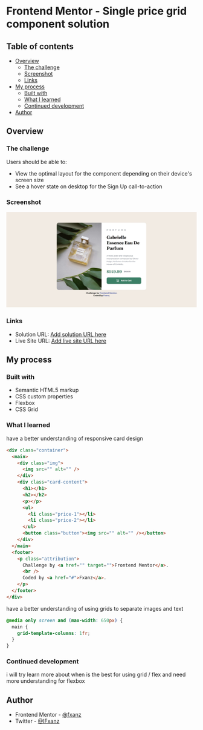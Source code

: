# Frontend Mentor - Single price grid component solution

## Table of contents

- [Overview](#overview)
  - [The challenge](#the-challenge)
  - [Screenshot](#screenshot)
  - [Links](#links)
- [My process](#my-process)
  - [Built with](#built-with)
  - [What I learned](#what-i-learned)
  - [Continued development](#continued-development)
- [Author](#author)

## Overview

### The challenge

Users should be able to:

- View the optimal layout for the component depending on their device's screen size
- See a hover state on desktop for the Sign Up call-to-action

### Screenshot

![](./screenshot.png)

### Links

- Solution URL: [Add solution URL here](https://www.frontendmentor.io/solutions/product-preview-card-component-using-css-grid-KZZIyxhS8E)
- Live Site URL: [Add live site URL here](https://fxanz.github.io/Frontendmentor-Product-Preview-Card-Component/)

## My process

### Built with

- Semantic HTML5 markup
- CSS custom properties
- Flexbox
- CSS Grid

### What I learned

have a better understanding of responsive card design

```html
<div class="container">
  <main>
    <div class="img">
      <img src="" alt="" />
    </div>
    <div class="card-content">
      <h1></h1>
      <h2></h2>
      <p></p>
      <ul>
        <li class="price-1"></li>
        <li class="price-2"></li>
      </ul>
      <button class="button"><img src="" alt="" /></button>
    </div>
  </main>
  <footer>
    <p class="attribution">
      Challenge by <a href="" target="">Frontend Mentor</a>.
      <br />
      Coded by <a href="#">Fxanz</a>.
    </p>
  </footer>
</div>
```

have a better understanding of using grids to separate images and text

```css
@media only screen and (max-width: 650px) {
  main {
    grid-template-columns: 1fr;
  }
}
```

### Continued development

i will try learn more about when is the best for using grid / flex and need more understanding for flexbox


## Author

- Frontend Mentor - [@fxanz](https://www.frontendmentor.io/profile/fxanz)
- Twitter - [@IFxanz](https://twitter.com/IFxanz)

